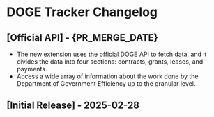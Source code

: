 # DOGE Tracker Changelog

## [Official API] - {PR_MERGE_DATE}
- The new extension uses the official DOGE API to fetch data, and it divides the data into four sections: contracts, grants, leases, and payments.
- Access a wide array of information about the work done by the Department of Government Efficiency up to the granular level.

## [Initial Release] - 2025-02-28
